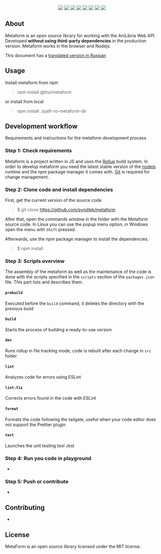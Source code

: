 <center>
    <img src="https://raw.githubusercontent.com/syndtek/metaform/main/banner.png" alt="">
</center>

<br>

<center>

![](https://img.shields.io/github/issues/syndtek/metaform)
![](https://img.shields.io/github/forks/syndtek/metaform)
![](https://img.shields.io/github/stars/syndtek/metaform)
![](https://img.shields.io/github/license/syndtek/metaform)
![](https://img.shields.io/librariesio/dependents/npm/@tns/metaform)
![](https://img.shields.io/github/release-date/syndtek/metaform)
![](https://img.shields.io/github/contributors/syndtek/metaform)
![](https://img.shields.io/github/package-json/v/syndtek/metaform)

</center>

## About

Metaform is an open source library for working with the AniLibria Web API. Developed **without using third-party dependencies** in the production version.
Metaform works in the browser and Nodejs.

This document has a [translated version in Russian](http://simp.ly/p/crbFMP)

## Usage

Install metaform from npm

> npm install @tns/metaform

or install from local

> npm install ./path-to-metaform-dir

## Development workflow

Requirements and instructions for the metaform development process

### Step 1: Check requirements

Metaform is a project written in JS and uses the [Rollup](https://rollupjs.org/) build system. In order to develop metaform you need the latest stable version of the [nodejs](https://nodejs.org/en) runtime and the npm package manager it comes with. [Git](https://git-scm.com/) is required for change management.

### Step 2: Clone code and install dependencies

First, get the current version of the source code

> $ git clone https://github.com/syndtek/metaform

After that, open the commands window in the folder with the Metaform source code. In Linux you can use the popup menu option, in Windows open the menu with `Shift` pressed.

Afterwards, use the npm package manager to install the dependencies.

> $ npm install

### Step 3: Scripts overview

The assembly of the metaform as well as the maintenance of the code is done with the scripts specified in the `scripts` section of the `packages.json` file. This part lists and describes them.

#### `prebuild`

Executed before the `build` command, it deletes the directory with the previous build

#### `build`

Starts the process of building a ready-to-use version

#### `dev`

Runs rollup in file tracking mode, code is rebuilt after each change in `src` folder

#### `lint`

Analyzes code for errors using ESLint

#### `lint:fix`

Corrects errors found in the code with ESLint

#### `format`

Formats the code following the tailgate, useful when your code editor does not support the Prettier plugin

#### `test`

Launches the unit testing tool Jest

### Step 4: Run you code in playground

-

### Step 5: Push or contribute

-

## Contributing

-

## License

MetaForm is an open source library licensed under the MIT license.
